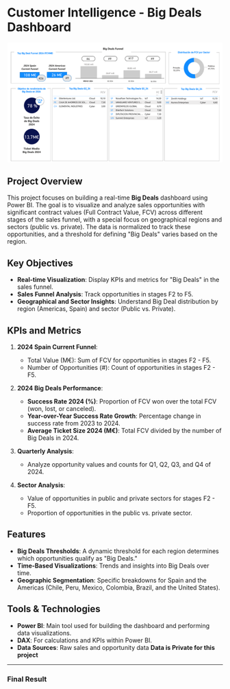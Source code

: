 # Customer Intelligence - Big Deals Dashboard

![Dashboard](FinalResult.png)

## Project Overview
This project focuses on building a real-time **Big Deals** dashboard using Power BI. The goal is to visualize and analyze sales opportunities with significant contract values (Full Contract Value, FCV) across different stages of the sales funnel, with a special focus on geographical regions and sectors (public vs. private). The data is normalized to track these opportunities, and a threshold for defining "Big Deals" varies based on the region.

## Key Objectives
- **Real-time Visualization**: Display KPIs and metrics for "Big Deals" in the sales funnel.
- **Sales Funnel Analysis**: Track opportunities in stages F2 to F5.
- **Geographical and Sector Insights**: Understand Big Deal distribution by region (Americas, Spain) and sector (Public vs. Private).
  
## KPIs and Metrics
1. **2024 Spain Current Funnel**:
   - Total Value (M€): Sum of FCV for opportunities in stages F2 - F5.
   - Number of Opportunities (#): Count of opportunities in stages F2 - F5.

2. **2024 Big Deals Performance**:
   - **Success Rate 2024 (%)**: Proportion of FCV won over the total FCV (won, lost, or canceled).
   - **Year-over-Year Success Rate Growth**: Percentage change in success rate from 2023 to 2024.
   - **Average Ticket Size 2024 (M€)**: Total FCV divided by the number of Big Deals in 2024.

3. **Quarterly Analysis**:
   - Analyze opportunity values and counts for Q1, Q2, Q3, and Q4 of 2024.

4. **Sector Analysis**:
   - Value of opportunities in public and private sectors for stages F2 - F5.
   - Proportion of opportunities in the public vs. private sector.

## Features
- **Big Deals Thresholds**: A dynamic threshold for each region determines which opportunities qualify as "Big Deals."
- **Time-Based Visualizations**: Trends and insights into Big Deals over time.
- **Geographic Segmentation**: Specific breakdowns for Spain and the Americas (Chile, Peru, Mexico, Colombia, Brazil, and the United States).

## Tools & Technologies
- **Power BI**: Main tool used for building the dashboard and performing data visualizations.
- **DAX**: For calculations and KPIs within Power BI.
- **Data Sources**: Raw sales and opportunity data **Data is Private for this project**

---

### Final Result

